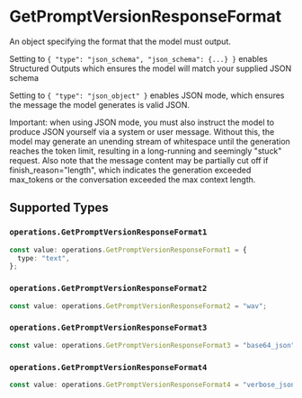 # GetPromptVersionResponseFormat

An object specifying the format that the model must output. 

 Setting to `{ "type": "json_schema", "json_schema": {...} }` enables Structured Outputs which ensures the model will match your supplied JSON schema 

 Setting to `{ "type": "json_object" }` enables JSON mode, which ensures the message the model generates is valid JSON.

Important: when using JSON mode, you must also instruct the model to produce JSON yourself via a system or user message. Without this, the model may generate an unending stream of whitespace until the generation reaches the token limit, resulting in a long-running and seemingly "stuck" request. Also note that the message content may be partially cut off if finish_reason="length", which indicates the generation exceeded max_tokens or the conversation exceeded the max context length.


## Supported Types

### `operations.GetPromptVersionResponseFormat1`

```typescript
const value: operations.GetPromptVersionResponseFormat1 = {
  type: "text",
};
```

### `operations.GetPromptVersionResponseFormat2`

```typescript
const value: operations.GetPromptVersionResponseFormat2 = "wav";
```

### `operations.GetPromptVersionResponseFormat3`

```typescript
const value: operations.GetPromptVersionResponseFormat3 = "base64_json";
```

### `operations.GetPromptVersionResponseFormat4`

```typescript
const value: operations.GetPromptVersionResponseFormat4 = "verbose_json";
```

